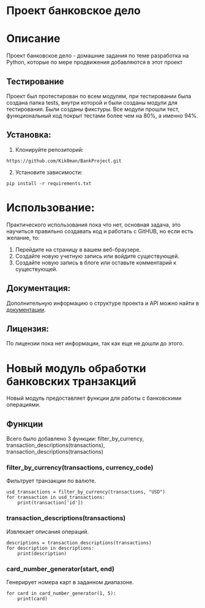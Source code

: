 # Проект банковское дело

# Описание

Проект банковское дело - домашние задания по теме разработка на Python, 
которые по мере продвижения добавляются в этот проект

## Тестирование

Проект был протестирован по всем модулям, при тестировании была создана папка tests, 
внутри которой и были созданы модули для тестирования. Были созданы фикстуры.
Все модули прошли тест, функциональный код покрыт тестами более чем на 80%, а именно 94%.

## Установка:

1. Клонируйте репозиторий:
```
https://github.com/Kik0man/BankProject.git
```
2. Установите зависимости:
```
pip install -r requirements.txt
```

# Использование:

Практического использования пока что нет, основная задача, это научиться правильно создавать код 
и работать с GitHUB, но если есть желание, то:
1. Перейдите на страницу в вашем веб-браузере.
2. Создайте новую учетную запись или войдите существующей.
3. Создайте новую запись в блоге или оставьте комментарий к существующей.

## Документация:

Дополнительную информацию о структуре проекта и API можно найти в [документации](C:\Users\Astolfo\PycharmProjects\Bank_Project/README.md).


## Лицензия:

По лицензии пока нет информации, так как еще не дошли до этого.

# Новый модуль обработки банковских транзакций

Новый модуль предоставляет функции для работы с банковскими операциями.

## Функции
Всего было добавлено 3 функции: filter_by_currency, 
transaction_descriptions(transactions),
transaction_descriptions(transactions)

### filter_by_currency(transactions, currency_code)
Фильтрует транзакции по валюте.
```
usd_transactions = filter_by_currency(transactions, "USD")
for transaction in usd_transactions:
    print(transaction['id'])
```
### transaction_descriptions(transactions)
Извлекает описания операций.
```
descriptions = transaction_descriptions(transactions)
for description in descriptions:
    print(description)
```
### card_number_generator(start, end)
Генерирует номера карт в заданном диапазоне.
```
for card in card_number_generator(1, 5):
    print(card)
```


